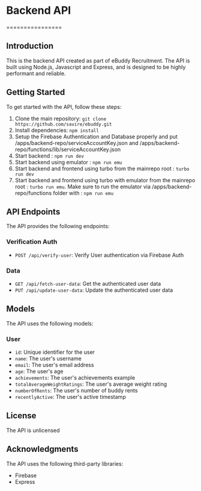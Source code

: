 # Backend API
================

## Introduction
This is the backend API created as part of eBuddy Recruitment. The API is built using Node.js, Javascript and Express, and is designed to be highly performant and reliable.

## Getting Started
To get started with the API, follow these steps:

1. Clone the main repository: `git clone https://github.com/savire/ebuddy.git`
2. Install dependencies: `npm install`
3. Setup the Firebase Authentication and Database properly and put /apps/backend-repo/serviceAccountKey.json and /apps/backend-repo/functions/lib/serviceAccountKey.json
3. Start backend : `npm run dev`
4. Start backend using emulator : `npm run emu`
5. Start backend and frontend using turbo from the mainrepo root : `turbo run dev`
6. Start backend and frontend using turbo with emulator from the mainrepo root : `turbo run emu`. Make sure to run the emulator via /apps/backend-repo/functions folder with : `npm run emu`

## API Endpoints
The API provides the following endpoints:

### Verification Auth
* `POST /api/verify-user`: Verify User authentication via Firebase Auth

### Data
* `GET /api/fetch-user-data`: Get the authenticated user data
* `PUT /api/update-user-data`: Update the authenticated user data

## Models
The API uses the following models:

### User
* `id`: Unique identifier for the user
* `name`: The user's username
* `email`: The user's email address
* `age`: The user's age
* `achievements`: The user's achievements example
* `totalAverageWeightRatings`: The user's average weight rating
* `numberOfRents`: The user's number of buddy rents
* `recentlyActive`: The user's active timestamp

## License
The API is unlicensed

## Acknowledgments
The API uses the following third-party libraries:

* Firebase
* Express